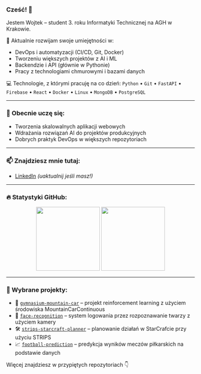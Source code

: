 ### Cześć! 👋  
Jestem Wojtek – student 3. roku Informatyki Technicznej na AGH w Krakowie.

🔧 Aktualnie rozwijam swoje umiejętności w:
- DevOps i automatyzacji (CI/CD, Git, Docker)
- Tworzeniu większych projektów z AI i ML
- Backendzie i API (głównie w Pythonie)
- Pracy z technologiami chmurowymi i bazami danych

💻 Technologie, z którymi pracuję na co dzień:
`Python` • `Git` • `FastAPI` • `Firebase` • `React` • `Docker` • `Linux` • `MongoDB` • `PostgreSQL`

---

### 🌱 Obecnie uczę się:
- Tworzenia skalowalnych aplikacji webowych
- Wdrażania rozwiązań AI do projektów produkcyjnych
- Dobrych praktyk DevOps w większych repozytoriach

---

### 📫 Znajdziesz mnie tutaj:
- [LinkedIn](https://www.linkedin.com/in/wojciech-ferda) *(uaktualnij jeśli masz!)*

---

### 🔥 Statystyki GitHub:

<p align="center">
  <img height="170em" src="https://github-readme-stats.vercel.app/api?username=wojferda&show_icons=true&theme=tokyonight&hide=prs&count_private=true"/>
  <img height="170em" src="https://github-readme-stats.vercel.app/api/top-langs/?username=wojferda&layout=compact&theme=tokyonight"/>
</p>

---

### 📌 Wybrane projekty:

- 🎯 [`gymnasium-mountain-car`](https://github.com/wojferda/gymnasium-mountain-car) – projekt reinforcement learning z użyciem środowiska MountainCarContinuous
- 🤖 [`face-recognition`](https://github.com/wojferda/face-recognition) – system logowania przez rozpoznawanie twarzy z użyciem kamery
- 🛠️ [`strips-starcraft-planner`](https://github.com/wojferda/strips-starcraft-planner) – planowanie działań w StarCrafcie przy użyciu STRIPS
- 📈 [`football-prediction`](https://github.com/wojferda/football-prediction) – predykcja wyników meczów piłkarskich na podstawie danych

Więcej znajdziesz w przypiętych repozytoriach 👇
